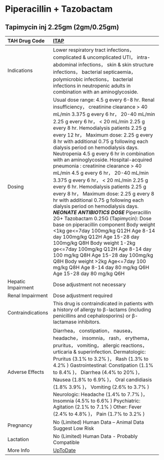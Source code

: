 # Piperacillin + Tazobactam

## Tapimycin inj 2.25gm (2gm/0.25gm)

| TAH Drug Code      | [ITAP](https://www.tahsda.org.tw/drugs/hissearch.php?drug_code=ITAP)                                                                                                                                                                                                                                                                                                                                                                                                                                                                                                                                                                                                                                                                                                                                                                                                                                                                                                                                                                                                                                                                         |
|:-------------------|:---------------------------------------------------------------------------------------------------------------------------------------------------------------------------------------------------------------------------------------------------------------------------------------------------------------------------------------------------------------------------------------------------------------------------------------------------------------------------------------------------------------------------------------------------------------------------------------------------------------------------------------------------------------------------------------------------------------------------------------------------------------------------------------------------------------------------------------------------------------------------------------------------------------------------------------------------------------------------------------------------------------------------------------------------------------------------------------------------------------------------------------------|
| Indications        | Lower respiratory tract infections， complicated & uncomplicated UTI， intra-abdominal infections， skin & skin structure infections， bacterial septicaemia， polymicrobic infections， bacterial infections in neutropenic adults in combination with an aminoglycoside.                                                                                                                                                                                                                                                                                                                                                                                                                                                                                                                                                                                                                                                                                                                                                                                                                                                                   |
| Dosing             | Usual dose range: 4.5 g every 6-8 hr. Renal insufficiency， creatinine clearance > 40 mL/min 3.375 g every 6 hr， 20-40 mL/min 2.25 g every 6 hr， < 20 mL/min 2.25 g every 8 hr. Hemodialysis patients 2.25 g every 12 hr， Maximum dose: 2.25 g every 8 hr with additional 0.75 g following each dialysis period on hemodialysis days. Neutropenia 4.5 g every 6 hr in combination with an aminoglycoside. Hospital-acquired pneumonia : creatinine clearance > 40 mL/min 4.5 g every 6 hr， 20-40 mL/min 3.375 g every 6 hr， < 20 mL/min 2.25 g every 6 hr. Hemodialysis patients 2.25 g every 8 hr， Maximum dose: 2.25 g every 8 hr with additional 0.75 g following each dialysis period on hemodialysis days. *****NEONATE ANTIBIOTICS DOSE***** Piperacillin 2G+ Tazobactam 0.25G (Tapimycin): Dose base on piperacillin component Body weight <1kg ge<=7day 100mg/kg Q12H  Age 8-14 day 100mg/kg Q12H  Age 15-28 day 100mg/kg Q8H Body weight 1-2kg ge<=7day 100mg/kg Q12H  Age 8-14 day 100 mg/kg Q8H  Age 15-28 day 100mg/kg Q8H Body weight >2kg Age<=7day 100 mg/kg Q8H  Age 8-14 day 80 mg/kg Q6H  Age 15-28 day 80 mg/kg Q6H |
| Hepatic Impairment | Dose adjustment not necessary                                                                                                                                                                                                                                                                                                                                                                                                                                                                                                                                                                                                                                                                                                                                                                                                                                                                                                                                                                                                                                                                                                                |
| Renal Impairment   | Dose adjustment required                                                                                                                                                                                                                                                                                                                                                                                                                                                                                                                                                                                                                                                                                                                                                                                                                                                                                                                                                                                                                                                                                                                     |
| Contraindications  | This drug is contraindicated in patients with a history of allergy to β-lactams (including penicillins and cephalosporins) or β-lactamase inhibitors.                                                                                                                                                                                                                                                                                                                                                                                                                                                                                                                                                                                                                                                                                                                                                                                                                                                                                                                                                                                        |
| Adverse Effects    | Diarrhea， constipation， nausea， headache， insomnia， rash， erythema， pruritus， vomiting， allergic reactions， urticaria & superinfection. Dermatologic: Pruritus (3.1% to 3.2% )， Rash (1.3% to 4.2% ) Gastrointestinal: Constipation (1.1% to 8.4% )， Diarrhea (4.4% to 20% )， Nausea (1.8% to 6.9% )， Oral candidiasis (1.8% 3.9% )， Vomiting (2.6% to 3.7% ) Neurologic: Headache (1.4% to 7.7% )， Insomnia (4.5% to 6.6% ) Psychiatric: Agitation (2.1% to 7.1% ) Other: Fever (2.4% to 4.8% )， Pain (1.7% to 3.2% )                                                                                                                                                                                                                                                                                                                                                                                                                                                                                                                                                                                                      |
| Pregnancy          | No (Limited) Human Data – Animal Data Suggest Low Risk                                                                                                                                                                                                                                                                                                                                                                                                                                                                                                                                                                                                                                                                                                                                                                                                                                                                                                                                                                                                                                                                                       |
| Lactation          | No (Limited) Human Data - Probably Compatible                                                                                                                                                                                                                                                                                                                                                                                                                                                                                                                                                                                                                                                                                                                                                                                                                                                                                                                                                                                                                                                                                                |
| More Info          | [UpToDate](https://www.uptodate.com/contents/piperacillin-and-tazobactam-drug-information)                                                                                                                                                                                                                                                                                                                                                                                                                                                                                                                                                                                                                                                                                                                                                                                                                                                                                                                                                                                                                                                   |

